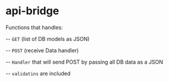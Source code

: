 # api-bridge

Functions that handles:

-- `` GET `` (list of DB models as JSON)

-- `` POST `` (receive Data handler)

-- `` Handler `` that will send POST by passing all DB data as a JSON

-- `` validatins `` are included

